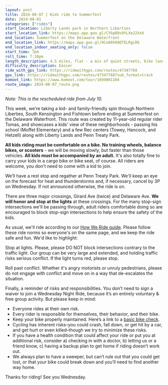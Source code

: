 ```yaml
---
layout: post
title: 2024-08-07 | Kids ride to Summerfest
date: 2024-08-01
categories: ["rides"]
start_location: Liberty Lands park in Northern Liberties
start_location_link: https://maps.app.goo.gl/CY6pB8v9YLXe22Xx6
end_location: Summerfest on the Delaware Waterfront
end_location_link: https://maps.app.goo.gl/9Co86h68QTELRgLR6
end_location_indoor_seating_only: false
start_time: 7pm
roll_time: 7:10pm
length_description: 4.5 miles, flat - a mix of quiet streets, bike lanes, and the Delaware River Trail
difficulty_description: Easier
ride_with_gps_link: https://ridewithgps.com/routes/47347768
gpx_link: https://ridewithgps.com/routes/47347768?sub_format=track
komoot_link: https://www.komoot.com/tour/1694001104
route_image: 2024-08-07_route.png
---
```


*Note: This is the rescheduled ride from July 10.*

This week, we're taking a kid- and family-friendly spin through Northern Liberties, South Kensington and Fishtown before ending at Summerfest on the Delaware Waterfront. This route was created by 11-year-old regular rider Tomas, and showcases a kids' view of these neighborhoods - passing his school (Moffet Elementary) and a few Rec centers (Towey, Hancock, and Hetzell) along with Liberty Lands and Penn Treaty Park.

**All kids riding must be comfortable on a bike. No training wheels, balance bikes, or scooters** - we will be moving slowly, but faster than those vehicles. **All kids must be accompanied by an adult.** It's also totally fine to carry your kids in a cargo bike or bike seat, of course. All riders are welcome, you don't need to come with a kid to join.

We’ll have a rest stop and regather at Penn Treaty Park. We'll keep an eye on the forecast for heat and thunderstorms and, if necessary, cancel by 3P on Wednesday. If not announced otherwise, the ride is on.

There are three major crossings, Girard Ave (twice) and Delaware Ave. **We will honor and stop at the lights** at these crossings. For the many stop-sign intersections we'll be passing through, adult riders comfortable doing so are encouraged to block stop-sign intersections to help ensure the safety of the kids.

As usual, we'll ride according to our [How We Ride guide](/how-we-ride). Please follow these ride norms so everyone's on the same page, and we keep the ride safe and fun. We'd like to highlight:

Stop at lights. Please, please DO NOT block intersections contrary to the traffic light. Our group can be very large and extended, and holding traffic risks serious conflict. If the light turns red, please stop.

Roll past conflict. Whether it's angry motorists or unruly pedestrians, please do not engage with conflict and move on in a way that de-escalates the situation.

Finally, a reminder of risks and responsibilities. You don’t need to sign a waiver to join a Wednesday Night Ride, because it’s an entirely voluntary & free group activity. But please keep in mind:

* Everyone rides at their own risk.
* Every rider is responsible for themselves, their behavior, and their bike.
* Keep your bike properly maintained. Here’s a link to a [basic bike check](https://bikepgh.org/2017/03/09/bike-video-abc-quick-check/).
* Cycling has inherent risks–you could crash, fall down, or get hit by a car, and get hurt or even killed–though we try to minimize these risks.
* If you have a health condition that could affect your ride or put you at additional risk, consider a) checking in with a doctor, b) letting us or a friend know, c) having a backup plan to get home if riding doesn’t work out.
* We always plan to have a sweeper, but can’t rule out that you could get lost, or that your bike could break down and you’ll need to find another way home.

Thanks for riding! See you Wednesday.
